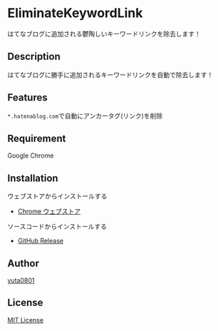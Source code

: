 # EliminateKeywordLink

はてなブログに追加される鬱陶しいキーワードリンクを除去します！

## Description

はてなブログに勝手に追加されるキーワードリンクを自動で除去します！

## Features

`*.hatenablog.com`で自動にアンカータグ(リンク)を削除

## Requirement

Google Chrome

## Installation

ウェブストアからインストールする
- [Chrome ウェブストア](https://chrome.google.com/webstore/detail/eliminate-keyword-link/acfoagnnjhdmdoijflpmoakfgcekefnb?hl=ja)

ソースコードからインストールする
- [GitHub Release](https://github.com/yuta0801/EliminateKeywordLink/releases)

## Author

[yuta0801](https://github.com/yuta0801)

## License

[MIT License](https://github.com/yuta0801/EliminateKeywordLink/blob/master/LICENSE)
